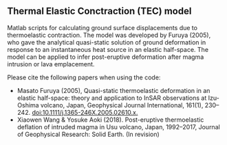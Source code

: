 ## Thermal Elastic Conctraction (TEC) model 

Matlab scripts for calculating ground surface displacements due to thermoelastic contraction. The model was developed by Furuya (2005), who gave the analytical quasi-static solution of ground deformation in response to an instantaneous heat source in an elastic half-space. The model can be applied to infer post-eruptive deformation after magma intrusion or lava emplacement. 

Please cite the following papers when using the code:
- Masato Furuya (2005), Quasi-static thermoelastic deformation in an elastic half-space: theory and application to InSAR observations at Izu-Oshima volcano, Japan, Geophysical Journal International, 161(1), 230–242. [doi:10.1111/j.1365-246X.2005.02610.x.](https://academic.oup.com/gji/article/161/1/230/2007160)
- Xiaowen Wang & Yosuke Aoki (2018). Post-eruptive thermoelastic deflation of intruded magma in Usu volcano, Japan, 1992–2017, Journal of Geophysical Research: Solid Earth. (In revision)

